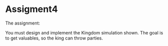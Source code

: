 # Assigment4
The assignment:

You must design and implement the Kingdom simulation shown. The goal is to get valuables, so the king can throw parties.
